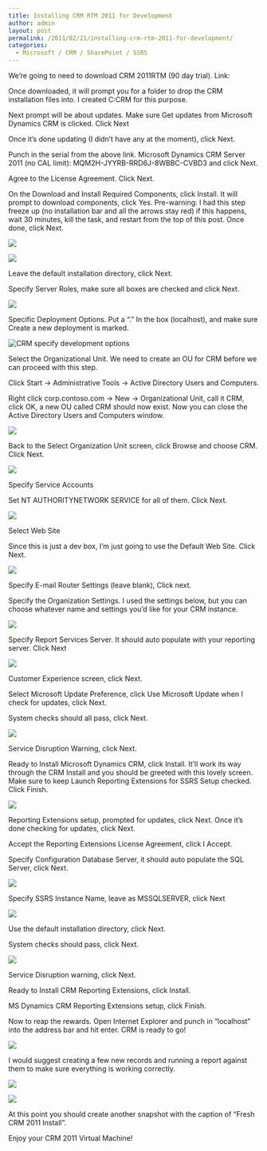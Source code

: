```yaml
---
title: Installing CRM RTM 2011 for Development
author: admin
layout: post
permalink: /2011/02/21/installing-crm-rtm-2011-for-development/
categories:
  - Microsoft / CRM / SharePoint / SSRS
---
```



We’re going to need to download CRM 2011RTM (90 day trial). Link: 

Once downloaded, it will prompt you for a folder to drop the CRM installation files into. I created C:CRM for this purpose. 

Next prompt will be about updates. Make sure Get updates from Microsoft Dynamics CRM is clicked. Click Next

Once it’s done updating (I didn’t have any at the moment), click Next.

Punch in the serial from the above link. Microsoft Dynamics CRM Server 2011 (no CAL limit): MQM2H-JYYRB-RRD6J-8WBBC-CVBD3 and click Next.

Agree to the License Agreement. Click Next.

On the Download and Install Required Components, click Install. It will prompt to download components, click Yes. Pre-warning: I had this step freeze up (no installation bar and all the arrows stay red) if this happens, wait 30 minutes, kill the task, and restart from the top of this post. Once done, click Next.

![][2]

 [2]: /images/old/CRM_Download_Install1.png

![][3]

 [3]: /images/old/CRM_Download_Install_Done2.png

Leave the default installation directory, click Next.

Specify Server Roles, make sure all boxes are checked and click Next.

![][4]

 [4]: /images/old/CRM_Specify_Server_Roles.png

Specific Deployment Options. Put a “.” In the box (localhost), and make sure Create a new deployment is marked.

![CRM specify development options][5]

 [5]: /images/old/CRM_Specify_Development_Options.png

Select the Organizational Unit. We need to create an OU for CRM before we can proceed with this step.

Click Start -> Administrative Tools -> Active Directory Users and Computers.

Right click corp.contoso.com -> New -> Organizational Unit, call it CRM, click OK, a new OU called CRM should now exist. Now you can close the Active Directory Users and Computers window.

![][6]

 [6]: /images/old/CRM_OU.png

Back to the Select Organization Unit screen, click Browse and choose CRM. Click Next.

![][7]

 [7]: /images/old/CRM_OU_Pick.png

Specify Service Accounts

Set NT AUTHORITYNETWORK SERVICE for all of them. Click Next.

![][8]

 [8]: /images/old/CRM_Specify_Service_Account.png

Select Web Site

Since this is just a dev box, I’m just going to use the Default Web Site. Click Next.

![][9]

 [9]: /images/old/CRM_Select_Website.png

Specify E-mail Router Settings (leave blank), Click next.

Specify the Organization Settings. I used the settings below, but you can choose whatever name and settings you’d like for your CRM instance.

![][10]

 [10]: /images/old/CRM_Organization_Settings.png

Specify Report Services Server. It should auto populate with your reporting server. Click Next

![][11]

 [11]: /images/old/CRM_Reporting_Services_Server.png

Customer Experience screen, click Next.

Select Microsoft Update Preference, click Use Microsoft Update when I check for updates, click Next.

System checks should all pass, click Next.

![][12]

 [12]: /images/old/CRM_System_Checks.png

Service Disruption Warning, click Next.

Ready to Install Microsoft Dynamics CRM, click Install. It’ll work its way through the CRM Install and you should be greeted with this lovely screen. Make sure to keep Launch Reporting Extensions for SSRS Setup checked. Click Finish.

![][13]

 [13]: /images/old/CRM_Completed.png

Reporting Extensions setup, prompted for updates, click Next. Once it’s done checking for updates, click Next.

Accept the Reporting Extensions License Agreement, click I Accept.

Specify Configuration Database Server, it should auto populate the SQL Server, click Next.

![][14]

 [14]: /images/old/CRM_SSRS_DB.png

Specify SSRS Instance Name, leave as MSSQLSERVER, click Next

![][15]

 [15]: /images/old/CRM_SSRS_DB_Instance.png

Use the default installation directory, click Next.

System checks should pass, click Next.

![][16]

 [16]: /images/old/CRM_SSRS_System_Checks.png

Service Disruption warning, click Next.

Ready to Install CRM Reporting Extensions, click Install.

MS Dynamics CRM Reporting Extensions setup, click Finish.

Now to reap the rewards. Open Internet Explorer and punch in “localhost” into the address bar and hit enter. CRM is ready to go!

![][17]

 [17]: /images/old/CRM_SSRS_CRM_Open.png

I would suggest creating a few new records and running a report against them to make sure everything is working correctly.

![][18]

 [18]: /images/old/CRM_SSRS_Test_Account.png

![][19]

 [19]: /images/old/CRM_SSRS_Test_Report.png

At this point you should create another snapshot with the caption of “Fresh CRM 2011 Install”.

Enjoy your CRM 2011 Virtual Machine!